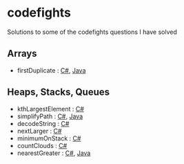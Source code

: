 # codefights
Solutions to some of the codefights questions I have solved

Arrays
------
* firstDuplicate : [C#](https://github.com/mbaldini/codefights/blob/master/firstDuplicate.cs), [Java](https://github.com/mbaldini/codefights/blob/master/firstDuplicate.java)


Heaps, Stacks, Queues
---------------------

* kthLargestElement : [C#](https://github.com/mbaldini/codefights/blob/master/kthLargestElement.cs)
* simplifyPath : [C#](https://github.com/mbaldini/codefights/blob/master/simplifyPath.cs), [Java](https://github.com/mbaldini/codefights/blob/master/simplyPath.java)
* decodeString : [C#](https://github.com/mbaldini/codefights/blob/master/decodeString.cs)
* nextLarger : [C#](https://github.com/mbaldini/codefights/blob/master/nextLarger.cs)
* minimumOnStack : [C#](https://github.com/mbaldini/codefights/blob/master/minimumOnStack.cs)
* countClouds : [C#](https://github.com/mbaldini/codefights/blob/master/countClouds.cs)
* nearestGreater : [C#](https://github.com/mbaldini/codefights/blob/master/nearestGreater.cs), [Java](https://github.com/mbaldini/codefights/blob/master/nearestGreater.java)

